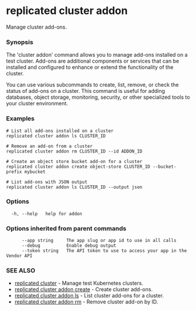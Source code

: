 # replicated cluster addon

Manage cluster add-ons.

### Synopsis

The 'cluster addon' command allows you to manage add-ons installed on a test cluster. Add-ons are additional components or services that can be installed and configured to enhance or extend the functionality of the cluster.

You can use various subcommands to create, list, remove, or check the status of add-ons on a cluster. This command is useful for adding databases, object storage, monitoring, security, or other specialized tools to your cluster environment.

### Examples

```
# List all add-ons installed on a cluster
replicated cluster addon ls CLUSTER_ID

# Remove an add-on from a cluster
replicated cluster addon rm CLUSTER_ID --id ADDON_ID

# Create an object store bucket add-on for a cluster
replicated cluster addon create object-store CLUSTER_ID --bucket-prefix mybucket

# List add-ons with JSON output
replicated cluster addon ls CLUSTER_ID --output json
```

### Options

```
  -h, --help   help for addon
```

### Options inherited from parent commands

```
      --app string     The app slug or app id to use in all calls
      --debug          Enable debug output
      --token string   The API token to use to access your app in the Vendor API
```

### SEE ALSO

* [replicated cluster](replicated-cli-cluster)	 - Manage test Kubernetes clusters.
* [replicated cluster addon create](replicated-cli-cluster-addon-create)	 - Create cluster add-ons.
* [replicated cluster addon ls](replicated-cli-cluster-addon-ls)	 - List cluster add-ons for a cluster.
* [replicated cluster addon rm](replicated-cli-cluster-addon-rm)	 - Remove cluster add-on by ID.
